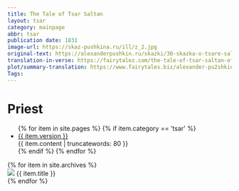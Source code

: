 ```yaml
---
title: The Tale of Tsar Saltan
layout: tsar
category: mainpage
abbr: tsar
publication date: 1831
image-url: https://skaz-pushkina.ru/ill/z_2.jpg
original-text: https://alexanderpushkin.ru/skazki/30-skazka-o-tsare-saltane-1831.html
translation-in-verse: https://fairytalez.com/the-tale-of-tsar-saltan-of-his-son-the-renowned-and-mighty-bogatyr-prince-gvidon-saltanovich-and-of-the-beautiful-princess-swan/
plot/summary-translation: https://www.fairytales.biz/alexander-pu2shkin/the-tale-of-tsar-saltan.html
Tags:
---
```

 <h1>Priest</h1>
<ul>
    {% for item in site.pages %}
        {% if item.category == 'tsar' %}
    <li>
        <a href = "{{ site.baseurl }}/translation/tsar/{{ item.version }}">{{ item.version }}</a><br>
        {{ item.content | truncatewords: 80 }}   
    </li>
        {% endif %} 
    {% endfor %} 
</ul>


<div class = "container">
  {% for item in site.archives %}
  <div id = "content">
    <a href = "{{  item.url | relative_url }}"><img src="{{ item.image-url }}" class="gallery_thumb"></a>
    {{ item.title }}
  </div>
{% endfor %}
</div>
